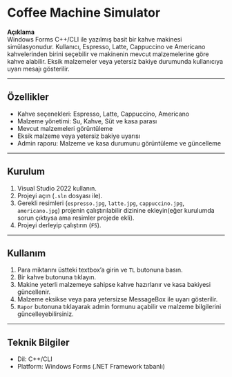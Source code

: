 # Coffee Machine Simulator

**Açıklama**  
Windows Forms C++/CLI ile yazılmış basit bir kahve makinesi simülasyonudur. Kullanıcı, Espresso, Latte, Cappuccino ve Americano kahvelerinden birini seçebilir ve makinenin mevcut malzemelerine göre kahve alabilir. Eksik malzemeler veya yetersiz bakiye durumunda kullanıcıya uyarı mesajı gösterilir.

---

## Özellikler
- Kahve seçenekleri: Espresso, Latte, Cappuccino, Americano
- Malzeme yönetimi: Su, Kahve, Süt ve kasa parası
- Mevcut malzemeleri görüntüleme
- Eksik malzeme veya yetersiz bakiye uyarısı
- Admin raporu: Malzeme ve kasa durumunu görüntüleme ve güncelleme

---

## Kurulum
1. Visual Studio 2022 kullanın.
2. Projeyi açın (`.sln` dosyası ile).
3. Gerekli resimleri (`espresso.jpg`, `latte.jpg`, `cappuccino.jpg`, `americano.jpg`) projenin çalıştırılabilir dizinine ekleyin(eğer kurulumda sorun çıktıysa ama resimler projede ekli).
4. Projeyi derleyip çalıştırın (`F5`).

---

## Kullanım
1. Para miktarını üstteki textbox’a girin ve `TL` butonuna basın.
2. Bir kahve butonuna tıklayın.
3. Makine yeterli malzemeye sahipse kahve hazırlanır ve kasa bakiyesi güncellenir.
4. Malzeme eksikse veya para yetersizse MessageBox ile uyarı gösterilir.
5. `Rapor` butonuna tıklayarak admin formunu açabilir ve malzeme bilgilerini güncelleyebilirsiniz.

---

## Teknik Bilgiler
- Dil: C++/CLI
- Platform: Windows Forms (.NET Framework tabanlı)
